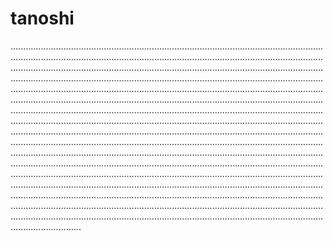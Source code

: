 # tanoshi
........................................................................................................................................................................................................................................................................................................................................................................................................................................................................................................................................................................................................................................................................................................................................................................................................................................................................................................................................................................................................................................................................................................................................................................................................................................................................................................................................................................................................................................................................................................................................................................................................................................................................................................................................................................................................................................................................................................................................................................................................................................................................................................................................................................................................................
